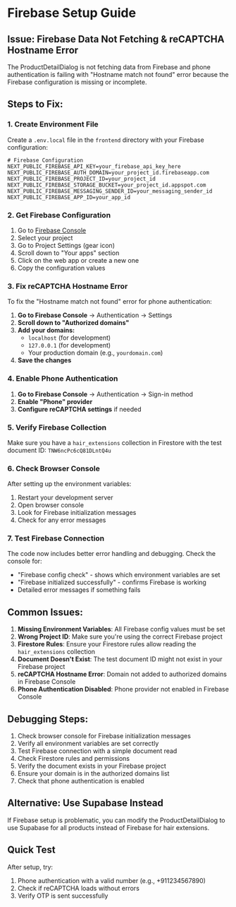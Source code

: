 # Firebase Setup Guide

## Issue: Firebase Data Not Fetching & reCAPTCHA Hostname Error

The ProductDetailDialog is not fetching data from Firebase and phone authentication is failing with "Hostname match not found" error because the Firebase configuration is missing or incomplete.

## Steps to Fix:

### 1. Create Environment File
Create a `.env.local` file in the `frontend` directory with your Firebase configuration:

```env
# Firebase Configuration
NEXT_PUBLIC_FIREBASE_API_KEY=your_firebase_api_key_here
NEXT_PUBLIC_FIREBASE_AUTH_DOMAIN=your_project_id.firebaseapp.com
NEXT_PUBLIC_FIREBASE_PROJECT_ID=your_project_id
NEXT_PUBLIC_FIREBASE_STORAGE_BUCKET=your_project_id.appspot.com
NEXT_PUBLIC_FIREBASE_MESSAGING_SENDER_ID=your_messaging_sender_id
NEXT_PUBLIC_FIREBASE_APP_ID=your_app_id
```

### 2. Get Firebase Configuration
1. Go to [Firebase Console](https://console.firebase.google.com/)
2. Select your project
3. Go to Project Settings (gear icon)
4. Scroll down to "Your apps" section
5. Click on the web app or create a new one
6. Copy the configuration values

### 3. Fix reCAPTCHA Hostname Error
To fix the "Hostname match not found" error for phone authentication:

1. **Go to Firebase Console** → Authentication → Settings
2. **Scroll down to "Authorized domains"**
3. **Add your domains:**
   - `localhost` (for development)
   - `127.0.0.1` (for development)
   - Your production domain (e.g., `yourdomain.com`)
4. **Save the changes**

### 4. Enable Phone Authentication
1. **Go to Firebase Console** → Authentication → Sign-in method
2. **Enable "Phone" provider**
3. **Configure reCAPTCHA settings** if needed

### 5. Verify Firebase Collection
Make sure you have a `hair_extensions` collection in Firestore with the test document ID: `TNW6ncPc6cQ81DLntQ4u`

### 6. Check Browser Console
After setting up the environment variables:
1. Restart your development server
2. Open browser console
3. Look for Firebase initialization messages
4. Check for any error messages

### 7. Test Firebase Connection
The code now includes better error handling and debugging. Check the console for:
- "Firebase config check" - shows which environment variables are set
- "Firebase initialized successfully" - confirms Firebase is working
- Detailed error messages if something fails

## Common Issues:

1. **Missing Environment Variables**: All Firebase config values must be set
2. **Wrong Project ID**: Make sure you're using the correct Firebase project
3. **Firestore Rules**: Ensure your Firestore rules allow reading the `hair_extensions` collection
4. **Document Doesn't Exist**: The test document ID might not exist in your Firebase project
5. **reCAPTCHA Hostname Error**: Domain not added to authorized domains in Firebase Console
6. **Phone Authentication Disabled**: Phone provider not enabled in Firebase Console

## Debugging Steps:

1. Check browser console for Firebase initialization messages
2. Verify all environment variables are set correctly
3. Test Firebase connection with a simple document read
4. Check Firestore rules and permissions
5. Verify the document exists in your Firebase project
6. Ensure your domain is in the authorized domains list
7. Check that phone authentication is enabled

## Alternative: Use Supabase Instead

If Firebase setup is problematic, you can modify the ProductDetailDialog to use Supabase for all products instead of Firebase for hair extensions.

## Quick Test

After setup, try:
1. Phone authentication with a valid number (e.g., +911234567890)
2. Check if reCAPTCHA loads without errors
3. Verify OTP is sent successfully 